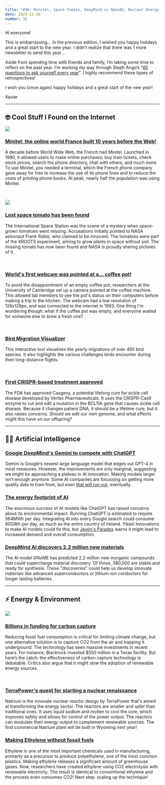 ```yaml
---
title: "#36: Minitel, Space Tomato, DeepMind vs OpenAI, Nuclear Energy, Clean Ethylene, and more..."
date: 2023-12-30
number: 36
---
```



Hi everyone!

This is embarrassing... In the previous edition, I wished you happy holidays and a great start to the new year. I didn’t realize that there was 1 more newsletter to send this year...

Aside from spending time with friends and family, I’m taking some time to reflect on the past year. I’m working my way through Steph Ango’s “[40 questions to ask yourself every year](https://stephango.com/40-questions)”. I highly recommend these types of retrospectives!

I wish you (once again) happy holidays and a great start of the new year!

Xavier

---

## 🤓 Cool Stuff I Found on the Internet


![](/newsletter/assets/036/minitel-terminal.jpeg)

### [Minitel: the online world France built 10 years before the Web!](https://spectrum.ieee.org/minitel-the-online-world-france-built-before-the-web)
A decade before World Wide Web, the French had Minitel. Launched in 1980, it allowed users to make online purchases, buy train tickets, check stock prices, search the phone directory, chat with others, and much more.
To use Minitel, you needed a terminal, which the French phone company gave away for free to increase the use of its phone lines and to reduce the costs of printing phone books. At peak, nearly half the population was using Minitel.

<br>

![](/newsletter/assets/036/space-tomato.jpeg)

### [Lost space tomato has been found](https://futurism.com/the-byte/nasa-shows-off-desiccated-tomatos-space-station)
The International Space Station was the scene of a mystery when space-grown tomatoes went missing. Accusations initially pointed to NASA astronaut Frank Rubio, who claimed to be innocent. The tomatoes were part of the XROOTS experiment, aiming to grow plants in space without soil. The missing tomato has now been found and NASA is proudly sharing pictures of it.

<br>

### [World's first webcam was pointed at a... coffee pot!](https://en.wikipedia.org/wiki/Trojan_Room_coffee_pot)
To avoid the disappointment of an empty coffee pot, researchers at the University of Cambridge set up a camera pointed at the coffee machine. This allowed lab members to see the pot's status on their computers before making a trip to the kitchen. The webcam had a low resolution of 128x128px, and was connected to the internet in 1993.
One thing I'm wondering though: what if the coffee pot was empty, and everyone waited for someone else to brew a fresh one?

<br>

### [Bird Migration Visualizer](https://explorer.audubon.org/)
This interactive tool visualizes the yearly migrations of over 450 bird species. It also highlights the various challenges birds encounter during their long-distance flights.

<br>

### [First CRISPR-based treatment approved](https://www.statnews.com/2023/12/08/fda-approves-casgevy-crispr-based-medicine-for-treatment-of-sickle-cell-disease/)
The FDA has approved Casgevy, a potential lifelong cure for sickle cell disease developed by Vertex Pharmaceuticals. It uses the CRISPR-Cas9 enzyme to cut and edit a mutation in the BCL11A gene that causes sickle cell disease. Because it changes patient DNA, it should be a lifetime cure, but it also raises concerns. Should we edit our own genome, and what effects might this have on our offspring?



---


## 🧠🤖 Artificial intelligence

### [Google DeepMind's Gemini to compete with ChatGPT](https://www.technologyreview.com/2023/12/06/1084471/google-deepminds-new-gemini-model-looks-amazing-but-could-signal-peak-ai-hype/)
Gemini is Google’s newest large language model that edges out GPT-4 in most measures. However, the improvements are only marginal, suggesting we might be approaching a plateau in AI innovation. Making models larger isn’t enough anymore. Some AI companies are focussing on getting more quality data to train from, but even [that will run out](https://singularityhub.com/2023/11/14/researchers-warn-we-could-run-out-of-data-to-train-ai-by-2026-what-then/), eventually.



### [The energy footprint of AI](https://www.cell.com/joule/fulltext/S2542-4351(23)00365-3)
The enormous success of AI models like ChatGPT has raised concerns about its environmental impact. Running ChatGPT is estimated to require 564MWh per day. Integrating AI into every Google search could consume 80GWh per day, as much as the entire country of Ireland. Yikes!
Innovations to make AI models could fix this, but [Jevon's Paradox](https://www.youtube.com/watch?v=MTfwhbfMnNc) warns it might lead to increased demand and overall consumption.



### [DeepMind AI discovers 2.2 million new materials](https://www.freethink.com/robots-ai/google-ai-discovers-2-2-million-new-materials)
The AI model GNoME has predicted 2.2 million new inorganic compounds that could supercharge material discovery. Of those, 380,000 are stable and ready for synthesis. These "discoveries" could help us develop innovate materials like advanced superconductors or lithium-ion conductors for longer lasting batteries.

---

## ⚡️ Energy & Environment


![](/newsletter/assets/036/direct-air-capture.jpeg)

### [Billions in funding for carbon capture](https://futurism.com/the-byte/billions-facilities-carbon-removal)
Reducing fossil fuel consumption is critical for limiting climate change, but one alternative solution is to capture CO2 from the air and trapping it underground. The technology has seen massive investments in recent years. For instance, Blackrock invested $550 million in a Texas facility. 
But here’s the catch: the effectiveness of carbon capture technology is debatable. Critics also argue that it might slow the adoption of renewable energy sources.

<br>


### [TerraPower's quest for starting a nuclear renaissance](https://www.freethink.com/energy/nuclear-power-terrapower)
Natrium is the innovate nuclear reactor design by TerraPower that's aimed at transforming the energy sector. The reactors are smaller and safer than traditional ones. It uses liquid sodium and molten to cool the core, which improves safety and allows for control of the power output. The reactors can modulate their energy output to complement renewable sources. The first commercial Natrium plant will be built in Wyoming next year!



### [Making Ethylene without fossil fuels](https://www.theguardian.com/whats-possible-ask-toronto/2023/sep/29/how-researchers-remade-the-worlds-most-widely-used-petrochemical-without-using-fossil-fuels)
Ethylene is one of the most important chemicals used in manufacturing, primarily as a precursor to produce polyethylene, one of the most common plastics. Making ethylene releases a significant amount of greenhouse gases. Now, researchers have created ethylene using CO2 electrolysis with renewable electricity. The result is identical to conventional ethylene and the process even consumes CO2! Next step: scaling up the technique!
